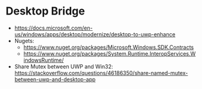 # Desktop Bridge

- https://docs.microsoft.com/en-us/windows/apps/desktop/modernize/desktop-to-uwp-enhance
- Nugets:
  - https://www.nuget.org/packages/Microsoft.Windows.SDK.Contracts
  - https://www.nuget.org/packages/System.Runtime.InteropServices.WindowsRuntime/
- Share Mutex between UWP and Win32: https://stackoverflow.com/questions/46186350/share-named-mutex-between-uwp-and-desktop-app
